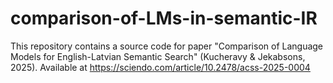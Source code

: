 # comparison-of-LMs-in-semantic-IR
This repository contains a source code for paper "Comparison of Language Models for English-Latvian Semantic Search" (Kucheravy & Jekabsons, 2025). Available at https://sciendo.com/article/10.2478/acss-2025-0004
